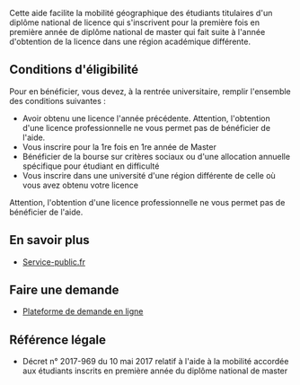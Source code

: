 Cette aide facilite la mobilité géographique des étudiants titulaires d'un diplôme national de licence qui s'inscrivent pour la première fois en première année de diplôme national de master qui fait suite à l'année d'obtention de la licence dans une région académique différente.

## Conditions d'éligibilité

Pour en bénéficier, vous devez, à la rentrée universitaire, remplir l'ensemble des conditions suivantes :
- Avoir obtenu une licence l'année précédente. Attention, l'obtention d'une licence professionnelle ne vous permet pas de bénéficier de l'aide.
- Vous inscrire pour la 1re fois en 1re année de Master
- Bénéficier de la bourse sur critères sociaux ou d'une allocation annuelle spécifique pour étudiant en difficulté
- Vous inscrire dans une université d'une région différente de celle où vous avez obtenu votre licence

Attention, l'obtention d'une licence professionnelle ne vous permet pas de bénéficier de l'aide.

## En savoir plus
- [Service-public.fr](https://www.service-public.fr/particuliers/vosdroits/F34343)

## Faire une demande
- [Plateforme de demande en ligne](https://messervices.etudiant.gouv.fr)

## Référence légale
- Décret n° 2017-969 du 10 mai 2017 relatif à l'aide à la mobilité accordée aux étudiants inscrits en première année du diplôme national de master
